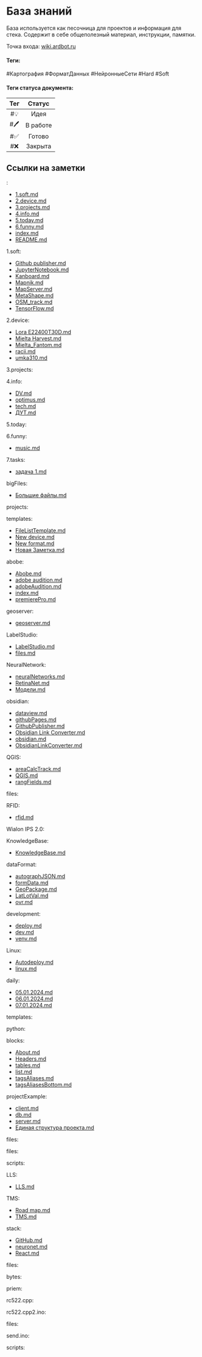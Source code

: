 # База знаний
База используется как песочница для проектов и информация для стека. 
Содержит в себе общеполезный материал, инструкции, памятки.

Точка входа:
[wiki.ardbot.ru](https://wiki.ardbot.ru/)

#### Теги:
#Картография #ФорматДанных #НейронныеСети #Hard 
#Soft 
#### Теги статуса документа:
|Тег|  Статус|
| :----: | :----: |
| #💡 | Идея |
| #🖊️ | В работе |
| #✅ | Готово |
| #❌ | Закрыта |

## Ссылки на заметки

:
 - [1.soft.md](/)
- [2.device.md](/)
- [3.projects.md](/)
- [4.info.md](/)
- [5.today.md](/)
- [6.funny.md](/)
- [index.md](/)
- [README.md](/)

 1.soft:
 - [Github publisher.md](1.soft)
- [JupyterNotebook.md](1.soft)
- [Kanboard.md](1.soft)
- [Mapnik.md](1.soft)
- [MapServer.md](1.soft)
- [MetaShape.md](1.soft)
- [OSM_track.md](1.soft)
- [TensorFlow.md](1.soft)

 2.device:
 - [Lora E22400T30D.md](2.device)
- [Mielta Harvest.md](2.device)
- [Mielta_Fantom.md](2.device)
- [racii.md](2.device)
- [umka310.md](2.device)

 3.projects:
 
 4.info:
 - [DV.md](4.info)
- [optimus.md](4.info)
- [tech.md](4.info)
- [ДУТ.md](4.info)

 5.today:
 
 6.funny:
 - [music.md](6.funny)

 7.tasks:
 - [задача 1.md](7.tasks)

 bigFiles:
 - [Большие файлы.md](bigFiles)

 projects:
 
 templates:
 - [FileListTemplate.md](templates)
- [New device.md](templates)
- [New format.md](templates)
- [Новая Заметка.md](templates)

 abobe:
 - [Abobe.md](1.soft/abobe)
- [adobe audition.md](1.soft/abobe)
- [adobeAudition.md](1.soft/abobe)
- [index.md](1.soft/abobe)
- [premierePro.md](1.soft/abobe)

 geoserver:
 - [geoserver.md](1.soft/geoserver)

 LabelStudio:
 - [LabelStudio.md](1.soft/LabelStudio)
- [files.md](1.soft/LabelStudio)

 NeuralNetwork:
 - [neuralNetworks.md](1.soft/NeuralNetwork)
- [RetinaNet.md](1.soft/NeuralNetwork)
- [Модели.md](1.soft/NeuralNetwork)

 obsidian:
 - [dataview.md](1.soft/obsidian)
- [githubPages.md](1.soft/obsidian)
- [GithubPublisher.md](1.soft/obsidian)
- [Obsidian Link Converter.md](1.soft/obsidian)
- [obsidian.md](1.soft/obsidian)
- [ObsidianLinkConverter.md](1.soft/obsidian)

 QGIS:
 - [areaCalcTrack.md](1.soft/QGIS)
- [QGIS.md](1.soft/QGIS)
- [rangFields.md](1.soft/QGIS)

 files:
 
 RFID:
 - [rfid.md](2.device/RFID)

 Wialon IPS 2.0:
 
 KnowledgeBase:
 - [KnowledgeBase.md](3.projects/KnowledgeBase)

 dataFormat:
 - [autographJSON.md](4.info/dataFormat)
- [formData.md](4.info/dataFormat)
- [GeoPackage.md](4.info/dataFormat)
- [LatLotVal.md](4.info/dataFormat)
- [ovr.md](4.info/dataFormat)

 development:
 - [deploy.md](4.info/development)
- [dev.md](4.info/development)
- [venv.md](4.info/development)

 Linux:
 - [Autodeploy.md](4.info/Linux)
- [linux.md](4.info/Linux)

 daily:
 - [05.01.2024.md](5.today/daily)
- [06.01.2024.md](5.today/daily)
- [07.01.2024.md](5.today/daily)

 templates:
 
 python:
 
 blocks:
 - [About.md](templates/blocks)
- [Headers.md](templates/blocks)
- [tables.md](templates/blocks)
- [list.md](templates/blocks)
- [tagsAliases.md](templates/blocks)
- [tagsAliasesBottom.md](templates/blocks)

 projectExample:
 - [client.md](templates/projectExample)
- [db.md](templates/projectExample)
- [server.md](templates/projectExample)
- [Единая структура проекта.md](templates/projectExample)

 files:
 
 files:
 
 scripts:
 
 LLS:
 - [LLS.md](4.info/dataFormat/LLS)

 TMS:
 - [Road map.md](4.info/dataFormat/TMS)
- [TMS.md](4.info/dataFormat/TMS)

 stack:
 - [GitHub.md](4.info/development/stack)
- [neuronet.md](4.info/development/stack)
- [React.md](4.info/development/stack)

 files:
 
 bytes:
 
 priem:
 
 rc522.cpp:
 
 rc522.cpp2.ino:
 
 files:
 
 send.ino:
 
 scripts:
 
 









